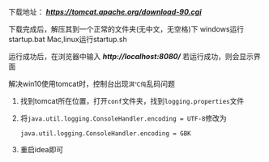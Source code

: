 下载地址：
***https://tomcat.apache.org/download-90.cgi***

下载完成后，解压其到一个正常的文件夹(无中文，无空格)下
windows运行startup.bat
Mac,linux运行startup.sh

运行成功后，在浏览器中输入
***http://localhost:8080/***
若运行成功，则会显示界面



解决win10使用tomcat时，控制台出现`淇℃伅`乱码问题

1. 找到tomcat所在位置，打开`conf`文件夹，找到`logging.properties`文件

2. 将`java.util.logging.ConsoleHandler.encoding = UTF-8`修改为

   `java.util.logging.ConsoleHandler.encoding = GBK`

3. 重启idea即可